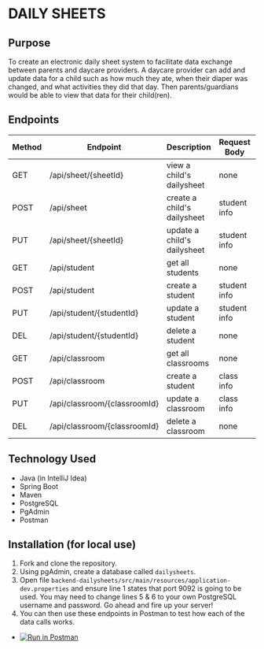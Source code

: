 # DAILY SHEETS

## Purpose
To create an electronic daily sheet system to facilitate data exchange between parents and daycare providers. A daycare provider can add and update data for a child such as how much they ate, when their diaper was changed, and what activities they did that day. Then parents/guardians would be able to view that data for their child(ren).   

## Endpoints

| Method | Endpoint                                         | Description        | Request Body |   |
|--------|--------------------------------------------------|--------------------|--------------|---|
| GET    | /api/sheet/{sheetId}                             | view a child's dailysheet | none  |   |
| POST   | /api/sheet                                       | create a child's dailysheet | student info |   |
| PUT    | /api/sheet/{sheetId}                             | update a child's dailysheet | student info |   |
| GET    | /api/student                                     | get all students   | none         |   |
| POST   | /api/student                                     | create a student   | student info |   |
| PUT    | /api/student/{studentId}                         | update a student   | student info |   |
| DEL    | /api/student/{studentId}                         | delete a student   | none         |   |
| GET    | /api/classroom                                   | get all classrooms | none         |   |
| POST   | /api/classroom                                   | create a student   | class info   |   |
| PUT    | /api/classroom/{classroomId}                     | update a classroom | class info   |   |
| DEL    | /api/classroom/{classroomId}                     | delete a classroom | none         |   |

## Technology Used
- Java (in IntelliJ Idea)
- Spring Boot
- Maven
- PostgreSQL
- PgAdmin
- Postman

## Installation (for local use)
1. Fork and clone the repository.
2. Using pgAdmin, create a database called `dailysheets`.
3. Open file `backend-dailysheets/src/main/resources/application-dev.properties` and ensure line 1 states that port 9092 is going to be used. You may need to change lines 5 & 6 to your own PostgreSQL username and password. Go ahead and fire up your server!
4. You can then use these endpoints in Postman to test how each of the data calls works. 
  - [![Run in Postman](https://run.pstmn.io/button.svg)](https://app.getpostman.com/run-collection/99ad2a6722f422d55538?action=collection%2Fimport)
